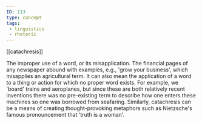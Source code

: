 ```yaml
---
ID: 113
type: concept
tags: 
 - linguistics
 - rhetoric
---
```


[[catachresis]]

 The improper
use of a word, or its misapplication. The financial pages of any
newspaper abound with examples, e.g., 'grow your business', which
misapplies an agricultural term. It can also mean the application of a
word to a thing or action for which no proper word exists. For example,
we 'board' trains and aeroplanes, but since these are both relatively
recent inventions there was no pre-existing term to describe how one
enters these machines so one was borrowed from seafaring. Similarly,
catachresis can be a means of creating thought-provoking metaphors such
as Nietzsche's famous pronouncement that 'truth is a woman'.
